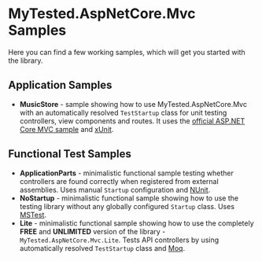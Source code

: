 MyTested.AspNetCore.Mvc Samples
====================================

Here you can find a few working samples, which will get you started with the library.

## Application Samples

 - **MusicStore** - sample showing how to use MyTested.AspNetCore.Mvc with an automatically resolved `TestStartup` class for unit testing controllers, view components and routes. It uses the [official ASP.NET Core MVC sample](https://github.com/aspnet/MusicStore) and [xUnit](http://xunit.github.io/). 

## Functional Test Samples

 - **ApplicationParts** - minimalistic functional sample testing whether controllers are found correctly when registered from external assemblies. Uses manual `Startup` configuration and [NUnit](https://github.com/nunit/dotnet-test-nunit).
 - **NoStartup** - minimalistic functional sample showing how to use the testing library without any globally configured `Startup` class. Uses [MSTest](https://blogs.msdn.microsoft.com/visualstudioalm/2016/09/01/announcing-mstest-v2-framework-support-for-net-core-1-0-rtm/).
 - **Lite** - minimalistic functional sample showing how to use the completely **FREE** and **UNLIMITED** version of the library - `MyTested.AspNetCore.Mvc.Lite`. Tests API controllers by using automatically resolved `TestStartup` class and [Moq](https://github.com/moq/moq4).
